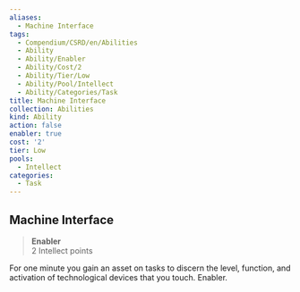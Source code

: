 ```yaml
---
aliases:
  - Machine Interface
tags:
  - Compendium/CSRD/en/Abilities
  - Ability
  - Ability/Enabler
  - Ability/Cost/2
  - Ability/Tier/Low
  - Ability/Pool/Intellect
  - Ability/Categories/Task
title: Machine Interface
collection: Abilities
kind: Ability
action: false
enabler: true
cost: '2'
tier: Low
pools:
  - Intellect
categories:
  - Task
---
```

## Machine Interface  
>**Enabler**  
>2 Intellect points
  
For one minute you gain an asset on tasks to discern the level, function, and activation of technological devices that you touch. Enabler.